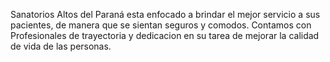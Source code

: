 Sanatorios Altos del Paraná esta enfocado a brindar el mejor servicio a sus pacientes, de manera que se sientan seguros y comodos.
Contamos con Profesionales de trayectoria y dedicacion en su tarea de mejorar la calidad de vida de las personas.
